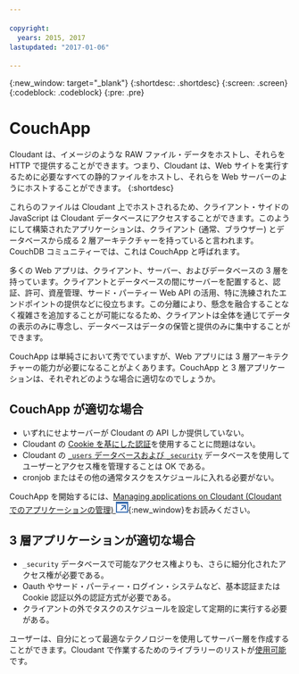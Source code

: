 ```yaml
---

copyright:
  years: 2015, 2017
lastupdated: "2017-01-06"

---
```


{:new_window: target="_blank"}
{:shortdesc: .shortdesc}
{:screen: .screen}
{:codeblock: .codeblock}
{:pre: .pre}

# CouchApp

Cloudant は、イメージのような RAW ファイル・データをホストし、それらを HTTP で提供することができます。つまり、Cloudant は、Web サイトを実行するために必要なすべての静的ファイルをホストし、それらを Web サーバーのようにホストすることができます。
{:shortdesc}

これらのファイルは Cloudant 上でホストされるため、クライアント・サイドの JavaScript は Cloudant データベースにアクセスすることができます。このようにして構築されたアプリケーションは、クライアント (通常、ブラウザー) とデータベースから成る 2 層アーキテクチャーを持っていると言われます。CouchDB コミュニティーでは、これは CouchApp と呼ばれます。

多くの Web アプリは、クライアント、サーバー、およびデータベースの 3 層を持っています。クライアントとデータベースの間にサーバーを配置すると、認証、許可、資産管理、サード・パーティー Web API の活用、特に洗練されたエンドポイントの提供などに役立ちます。この分離により、懸念を融合することなく複雑さを追加することが可能になるため、クライアントは全体を通じてデータの表示のみに専念し、データベースはデータの保管と提供のみに集中することができます。

CouchApp は単純さにおいて秀でていますが、Web アプリには 3 層アーキテクチャーの能力が必要になることがよくあります。CouchApp と 3 層アプリケーションは、それぞれどのような場合に適切なのでしょうか。

## CouchApp が適切な場合

-   いずれにせよサーバーが Cloudant の API しか提供していない。
-   Cloudant の [Cookie を基にした認証](../api/authentication.html)を使用することに問題はない。
-   Cloudant の [`_users` データベースおよび `_security`](../api/authorization.html) データベースを使用してユーザーとアクセス権を管理することは OK である。
-   cronjob またはその他の通常タスクをスケジュールに入れる必要がない。

CouchApp を開始するには、[Managing applications on Cloudant (Cloudant でのアプリケーションの管理) ![外部リンク・アイコン](../images/launch-glyph.svg "外部リンク・アイコン")](https://cloudant.com/blog/app-management/){:new_window}をお読みください。

## 3 層アプリケーションが適切な場合

-   `_security` データベースで可能なアクセス権よりも、さらに細分化されたアクセス権が必要である。
-   Oauth やサード・パーティー・ログイン・システムなど、基本認証または Cookie 認証以外の認証方式が必要である。
-   クライアントの外でタスクのスケジュールを設定して定期的に実行する必要がある。

ユーザーは、自分にとって最適なテクノロジーを使用してサーバー層を作成することができます。Cloudant で作業するためのライブラリーのリストが[使用可能](../libraries/index.html)です。
